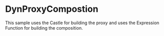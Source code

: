 # DynProxyCompostion
This sample uses the Castle for building the proxy and uses the Expression Function for building the composition.
